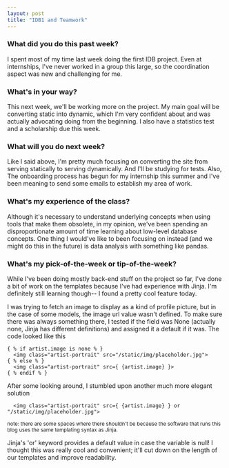 ```yaml
---
layout: post
title: "IDB1 and Teamwork"
---
```


### What did you do this past week?
I spent most of my time last week doing the first IDB project. Even at internships, I've never worked in a group this large, so the coordination aspect was new and challenging for me.

### What's in your way?
This next week, we'll be working more on the project. My main goal will be converting static into dynamic, which I'm very confident about and was actually advocating doing from the beginning. I also have a statistics test and a scholarship due this week.

### What will you do next week?
Like I said above, I'm pretty much focusing on converting the site from serving statically to serving dynamically. And I'll be studying for tests. Also, The onboarding process has begun for my internship this summer and I've been meaning to send some emails to establish my area of work.

### What's my experience of the class?
Although it's necessary to understand underlying concepts when using tools that make them obsolete, in my opinion, we've been spending an disproportionate amount of time learning about low-level database concepts. One thing I would've like to been focusing on instead (and we might do this in the future) is data analysis with something like pandas.


### What's my pick-of-the-week or tip-of-the-week?
While I've been doing mostly back-end stuff on the project so far, I've done a bit of work on the templates because I've had experience with Jinja. I'm definitely still learning though-- I found a pretty cool feature today.

I was trying to fetch an image to display as a kind of profile picture, but in the case of some models, the image url value wasn't defined. To make sure there was always something there, I tested if the field was None (actually none, Jinja has different definitions) and assigned it a default if it was.
The code looked like this

```
{ % if artist.image is none % }
  <img class="artist-portrait" src="/static/img/placeholder.jpg">
{ % else % }
  <img class="artist-portrait" src={ {artist.image} }>
{ % endif % }
```

After some looking around, I stumbled upon another much more elegant solution

```
  <img class="artist-portrait" src={ {artist.image} } or "/static/img/placeholder.jpg">
```
<sub>note: there are some spaces where there shouldn't be because the software that runs this blog uses the same templating syntax as Jinja. </sub>

Jinja's 'or' keyword provides a default value in case the variable is null! I thought this was really cool and convenient; it'll cut down on the length of our templates and improve readability.
